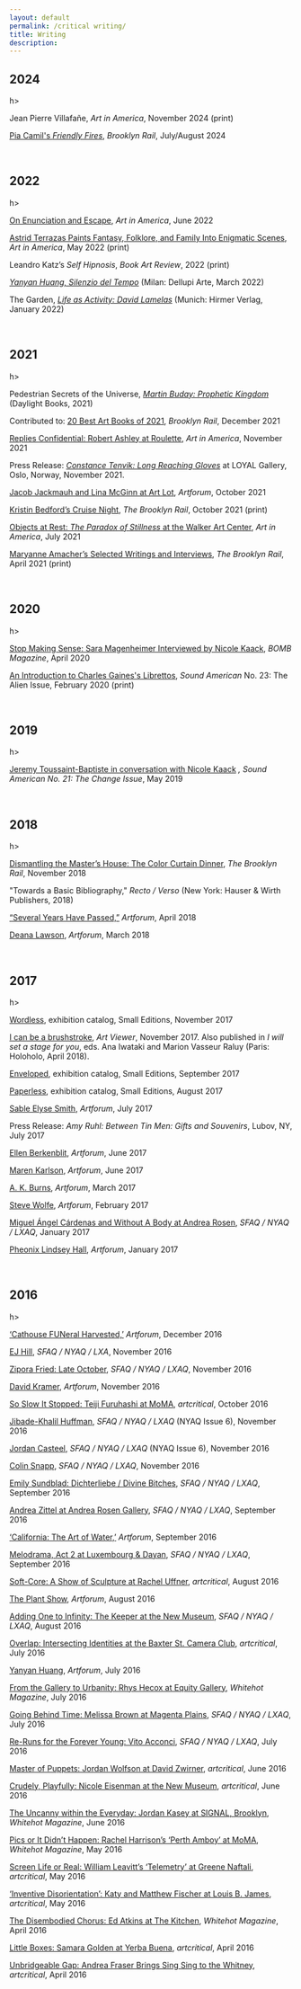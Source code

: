 ```yaml
---
layout: default
permalink: /critical writing/
title: Writing
description:
---
```

<div class="post">
 <h2>2024</h2>h><br>
<p>Jean Pierre Villafañe, <i>Art in America</i>, November 2024 (print)</p> 
 <p><a href="https://brooklynrail.org/2024/07/art_books/Pia-Camils-Friendly-Fires/" target="_blank" rel="noopener">Pia Camil's <i>Friendly Fires</i></a>, <i>Brooklyn Rail</i>, July/August 2024</p>
<br><h2>2022</h2>h><br>
<p><a href="https://www.artnews.com/art-in-america/features/enunciation-escape-rawls-ellis-1234632227/" target="_blank" rel="noopener">On Enunciation and Escape</a>, <i>Art in America</i>, June 2022</p>
<p><a href="https://www.artnews.com/art-in-america/features/astrid-terrazas-1234627923/" target="_blank" rel="noopener">Astrid Terrazas Paints Fantasy, Folklore, and Family Into Enigmatic Scenes</a>, <i>Art in America</i>, May 2022 (print)</p>
 <p>Leandro Katz’s <i>Self Hipnosis</i>, <i>Book Art Review</i>, 2022 (print)</p>
<p><a href="https://www.dellupiarte.com/en/catalogo-silenzio-del-tempo" target="_blank" rel="noopener"> <i>Yanyan Huang, Silenzio del Tempo</i></a> (Milan: Dellupi Arte, March 2022)</p>
<p>The Garden, <a href="https://www.hirmerverlag.de/us/titel-88-3/life_as_activity_david_lamelas-2180/" target="_blank" rel="noopener"><i>Life as Activity: David Lamelas</i></a> (Munich: Hirmer Verlag, January 2022)</p>
<br><h2>2021</h2>h><br>
<p>Pedestrian Secrets of the Universe, <a href="https://daylightbooks.org/products/prophetic-kingdom" target="_blank" rel="noopener"><i>Martin Buday: Prophetic Kingdom</i></a> (Daylight Books, 2021)</p>
<p>Contributed to: <a href="https://brooklynrail.org/2021/12/art_books/Best-Of-2021" target="_blank" rel="noopener">20 Best Art Books of 2021</a>, <i>Brooklyn Rail</i>, December 2021</p>
<p><a href="https://www.artnews.com/art-in-america/aia-reviews/robert-ashley-roulette-1234610902/" target="_blank" rel="noopener">Replies Confidential: Robert Ashley at Roulette</a>, <i>Art in America</i>, November 2021</p>
 <p>Press Release: <a href="https://www.loyalgallery.com/exhibitions/long-reaching-gloves/" target="_blank" rel="noopener"><i>Constance Tenvik: Long Reaching Gloves</i></a> at LOYAL Gallery, Oslo, Norway, November 2021.</p>
<p><a href="https://www.artforum.com/picks/jacob-jackmauh-and-lina-mcginn-87065" target="_blank" rel="noopener">Jacob Jackmauh and Lina McGinn at Art Lot</a>, <i>Artforum</i>, October 2021</p>
<p><a href="https://brooklynrail.org/2021/10/art_books/Kristin-Bedfords-Cruise-Night" target="_blank" rel="noopener">Kristin Bedford’s Cruise Night</a>, <i>The Brooklyn Rail</i>, October 2021 (print)</p>
<p><a href="https://www.artnews.com/art-in-america/aia-reviews/paradox-of-stillness-walker-art-center-1234599083/" target="_blank" rel="noopener">Objects at Rest: <i>The Paradox of Stillness</i> at the Walker Art Center</a>, <i>Art in America</i>, July 2021</p>
<p><a href="https://brooklynrail.org/2021/04/art_books/Maryanne-Amachers-Selected-Writings-and-Interviews" target="_blank" rel="noopener">Maryanne Amacher’s Selected Writings and Interviews</a>, <i>The Brooklyn Rail</i>, April 2021 (print)</p>
<br><h2>2020</h2>h><br>
    <p><a href="https://bombmagazine.org/articles/sara-magenheimer/" rel="noopener">Stop Making Sense: Sara Magenheimer Interviewed by Nicole Kaack</a>, <i>BOMB Magazine</i>, April 2020</p>
<p><a href="https://soundamerican.org/issues/alien/introduction-charles-gainess-librettos" target="_blank" rel="noopener">An Introduction to Charles Gaines's Librettos</a>, <i>Sound American</i> No. 23: The Alien Issue, February 2020 (print)</p>
<br><h2>2019</h2>h><br>
<p><a href="https://soundamerican.org/issues/change/jeremy-toussaint-baptiste-conversation" rel="noopener">Jeremy Toussaint-Baptiste in conversation with Nicole Kaack</a> <i>, <i>Sound American</i> No. 21: The Change Issue</i>, May 2019</p>
<br><h2>2018</h2>h><br>
<p><a href="https://brooklynrail.org/2018/11/artseen/Dismantling-the-Masters-House-The-Color-Curtain-Dinner" target="_blank" rel="noopener">Dismantling the Master’s House: The Color Curtain Dinner</a>, <i>The Brooklyn Rail</i>, November 2018</p>
<p>"Towards a Basic Bibliography," <i>Recto / Verso</i> (New York: Hauser & Wirth Publishers, 2018)</p>
<p><a href="https://www.artforum.com/picks/several-years-have-passed-74968" target="_blank" rel="noopener">“Several Years Have Passed,”</a> <i>Artforum</i>, April 2018</p>
<p><a href="https://www.artforum.com/picks/deana-lawson-74623" target="_blank" rel="noopener">Deana Lawson</a>, <i>Artforum</i>, March 2018</p>
 <br><h2>2017</h2>h><br>
<p><a href="http://www.smalleditionsnyc.com/publications/wordless/">Wordless</a>,&nbsp;exhibition catalog, Small Editions, November 2017</p>
<p><a href="http://artviewer.org/screen-wild-coast-wild-coast-by-boru-obrien-oconnell/" target="_blank" rel="noopener">I can be a brushstroke</a>, <i>Art Viewer</i>, November 2017. Also published in <i>I will set a stage for you</i>, eds. Ana Iwataki and Marion Vasseur Raluy (Paris: Holoholo, April 2018).</p>
<p><a href="http://www.smalleditionsnyc.com/publications/enveloped/">Enveloped</a>, exhibition catalog, Small Editions, September 2017</p>
<p><a href="http://www.smalleditionsnyc.com/publications/paperless/">Paperless</a>, exhibition catalog, Small Editions, August 2017</p>
<p><a href="https://www.artforum.com/picks/id=69917" target="_blank" rel="noopener">Sable Elyse Smith</a>, <i>Artforum</i>, July 2017</p>
<p>Press Release: <i>Amy Ruhl: Between Tin Men: Gifts and Souvenirs</i>, Lubov, NY, July 2017</p>
<p><a href="https://www.artforum.com/picks/id=68937" target="_blank" rel="noopener">Ellen Berkenblit</a>, <i>Artforum</i>, June 2017</p>
<p><a href="https://www.artforum.com/picks/id=68796" target="_blank" rel="noopener">Maren Karlson</a>, <i>Artforum</i>, June 2017</p>
<p><a href="https://www.artforum.com/picks/id=67039" target="_blank" rel="noopener">A. K. Burns</a>, <i>Artforum</i>, March 2017</p>
<p><a href="https://www.artforum.com/picks/id=66850" target="_blank" rel="noopener">Steve Wolfe</a>, <i>Artforum</i>, February 2017</p>
<p><a href="http://sfaq.us/2017/01/miguel-angel-cardenas-and-without-a-body-at-andrea-rosen/" target="_blank" rel="noopener">Miguel Ángel Cárdenas and Without A Body at Andrea Rosen</a>, <i>SFAQ / NYAQ / LXAQ</i>, January 2017</p>
<p><a href="https://www.artforum.com/picks/id=66012" target="_blank" rel="noopener">Pheonix Lindsey Hall</a>, <i>Artforum</i>, January 2017</p>
<br><h2>2016</h2>h><br>
<p><a href="https://www.artforum.com/picks/id=65724" target="_blank" rel="noopener">‘Cathouse FUNeral Harvested,’</a> <i>Artforum</i>, December 2016</p>
<p><a href="http://sfaq.us/2016/11/ej-hill-in-conversation-with-nicole-kaack/" target="_blank" rel="noopener">EJ Hill</a>, <i>SFAQ / NYAQ / LXA</i>, November 2016</p>
<p><a href="http://sfaq.us/2016/11/zipora-fried-late-october/" target="_blank" rel="noopener">Zipora Fried: Late October</a>, <i>SFAQ / NYAQ / LXAQ</i>, November 2016</p>
<p><a href="https://www.artforum.com/picks/id=64610" target="_blank" rel="noopener">David Kramer</a>, <i>Artforum</i>, November 2016</p>
<p><a href="http://www.artcritical.com/2016/10/06/nicole-kaack-on-teiji-furuhashi/" target="_blank" rel="noopener">So Slow It Stopped: Teiji Furuhashi at MoMA</a>, <i>artcritical</i>, October 2016</p>
<p><a href="http://sfaq.us/2017/01/jibade-khalil-huffman-in-conversation-with-nicole-kaack/" target="_blank" rel="noopener">Jibade-Khalil Huffman</a>, <i>SFAQ / NYAQ / LXAQ</i> (NYAQ Issue 6), November 2016</p>
<p><a href="http://sfaq.us/2016/12/jordan-casteel-in-conversation-with-nicole-kaack/" target="_blank" rel="noopener">Jordan Casteel</a>, <i>SFAQ / NYAQ / LXAQ</i> (NYAQ Issue 6), November 2016</p>
<p><a href="http://sfaq.us/2016/11/colin-snapp-in-conversation-with-nicole-kaack/" target="_blank" rel="noopener">Colin Snapp</a>, <i>SFAQ / NYAQ / LXAQ</i>, November 2016</p>
<p><a href="http://sfaq.us/2016/09/emily-sundblad-dichterliebe-divine-bitches/" target="_blank" rel="noopener">Emily Sundblad: Dichterliebe / Divine Bitches</a>, <i>SFAQ / NYAQ / LXAQ</i>, September 2016</p>
<p><a href="http://sfaq.us/2016/09/andrea-zittel-at-andrea-rosen-gallery/" target="_blank" rel="noopener">Andrea Zittel at Andrea Rosen Gallery</a>, <i>SFAQ / NYAQ / LXAQ</i>, September 2016</p>
<p><a href="https://www.artforum.com/picks/id=63528" target="_blank" rel="noopener">‘California: The Art of Water,’</a> <i>Artforum</i>, September 2016</p>
<p><a href="http://sfaq.us/2016/09/melodrama-act-2-at-luxembourg-dayan/" target="_blank" rel="noopener">Melodrama, Act 2 at Luxembourg &amp; Dayan</a>, <i>SFAQ / NYAQ / LXAQ</i>, September 2016</p>
<p><a href="http://www.artcritical.com/2016/08/27/nicole-kaack-on-puff-pieces/" target="_blank" rel="noopener">Soft-Core: A Show of Sculpture at Rachel Uffner</a>, <i>artcritical</i>, August 2016</p>
<p><a href="https://www.artforum.com/picks/id=63134" target="_blank" rel="noopener">The Plant Show</a>, <i>Artforum</i>, August 2016</p>
<p><a href="http://sfaq.us/2016/08/adding-one-to-infinity-the-keeper-at-the-new-museum/" target="_blank" rel="noopener">Adding One to Infinity: The Keeper at the New Museum</a>, <i>SFAQ / NYAQ / LXAQ</i>, August 2016</p>
<p><a href="http://www.artcritical.com/2016/07/29/nicole-kaack-on-ties-that-bind/" target="_blank" rel="noopener">Overlap: Intersecting Identities at the Baxter St. Camera Club</a>, <i>artcritical</i>, July 2016</p>
<p><a href="https://www.artforum.com/picks/id=62378" target="_blank" rel="noopener">Yanyan Huang</a>, <i>Artforum</i>, July 2016</p>
<p><a href="https://whitehotmagazine.com/articles/hecox-at-equity-gallery-ny/3478" target="_blank" rel="noopener">From the Gallery to Urbanity: Rhys Hecox at Equity Gallery</a>, <i>Whitehot Magazine</i>, July 2016</p>
<p><a href="http://sfaq.us/2016/07/going-behind-time-melissa-brown-at-magenta-plains/" target="_blank" rel="noopener">Going Behind Time: Melissa Brown at Magenta Plains</a>, <i>SFAQ / NYAQ / LXAQ</i>, July 2016</p>
<p><a href="http://sfaq.us/2016/07/re-runs-for-the-forever-young-vito-acconci/" target="_blank" rel="noopener">Re-Runs for the Forever Young: Vito Acconci</a>, <i>SFAQ / NYAQ / LXAQ</i>, July 2016</p>
<p><a href="http://www.artcritical.com/2016/06/27/nicole-kaack-on-jordan-wolfson/" target="_blank" rel="noopener">Master of Puppets: Jordan Wolfson at David Zwirner</a>, <i>artcritical</i>, June 2016</p>
<p><a href="http://www.artcritical.com/2016/06/22/nicole-kaack-on-nicole-eisenman/" target="_blank" rel="noopener">Crudely, Playfully: Nicole Eisenman at the New Museum</a>, <i>artcritical</i>, June 2016</p>
<p><a href="https://whitehotmagazine.com/articles/jordan-kasey-at-signal-brooklyn/3448" target="_blank" rel="noopener">The Uncanny within the Everyday: Jordan Kasey at SIGNAL, Brooklyn</a>, <i>Whitehot Magazine</i>, June 2016</p>
<p><a href="https://whitehotmagazine.com/articles/s-perth-amboy-at-moma/3421" target="_blank" rel="noopener">Pics or It Didn’t Happen: Rachel Harrison’s ‘Perth Amboy’ at MoMA</a>, <i>Whitehot Magazine</i>, May 2016</p>
<p><a href="http://www.artcritical.com/2016/05/20/nicole-kaack-and-william-leavitt/" target="_blank" rel="noopener">Screen Life or Real: William Leavitt’s ‘Telemetry’ at Greene Naftali</a>, <i>artcritical</i>, May 2016</p>
<p><a href="http://www.artcritical.com/2016/05/11/nicole-kaack-on-matthew-katy-fischer/" target="_blank" rel="noopener">‘Inventive Disorientation’: Katy and Matthew Fischer at Louis B. James</a>, <i>artcritical</i>, May 2016</p>
<p><a href="https://whitehotmagazine.com/articles/chorus-ed-atkins-at-kitchen/3404" target="_blank" rel="noopener">The Disembodied Chorus: Ed Atkins at The Kitchen</a>, <i>Whitehot Magazine</i>, April 2016</p>
<p><a href="http://www.artcritical.com/2016/04/23/nicole-kaack-on-samara-golden/" target="_blank" rel="noopener">Little Boxes: Samara Golden at Yerba Buena</a>, <i>artcritical</i>, April 2016</p>
<p><a href="http://www.artcritical.com/2016/04/16/nicole-kaack-on-andrea-fraser/" target="_blank" rel="noopener">Unbridgeable Gap: Andrea Fraser Brings Sing Sing to the Whitney</a>, <i>artcritical</i>, April 2016</p>
</div>
